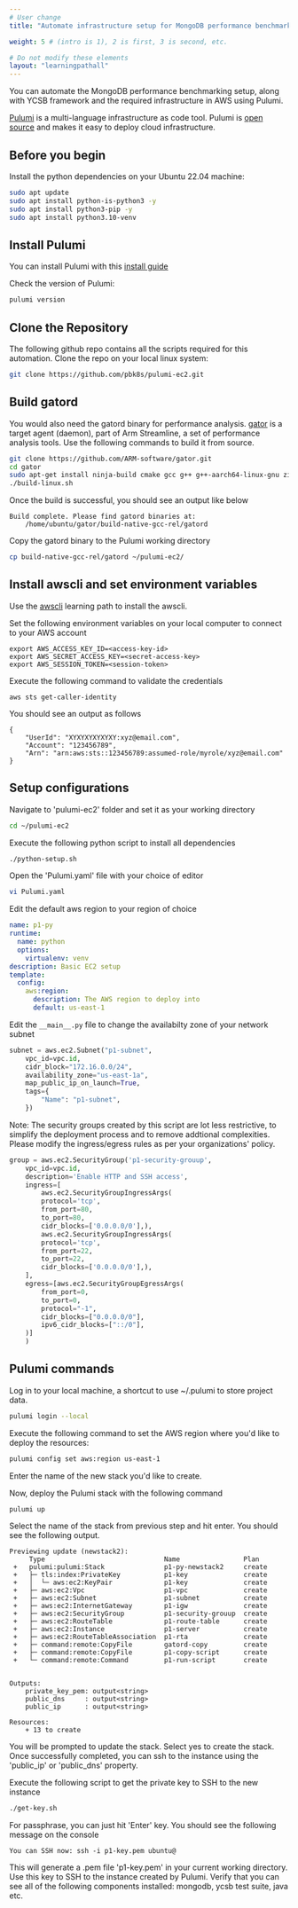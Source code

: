 ```yaml
---
# User change
title: "Automate infrastructure setup for MongoDB performance benchmarking with Pulumi"

weight: 5 # (intro is 1), 2 is first, 3 is second, etc.

# Do not modify these elements
layout: "learningpathall"
---
```


You can automate the MongoDB performance benchmarking setup, along with YCSB framework and the required infrastructure in AWS using Pulumi.

[Pulumi](https://www.pulumi.com/) is a multi-language infrastructure as code tool. Pulumi is [open source](https://github.com/pulumi/pulumi) and makes it easy to deploy cloud infrastructure.

## Before you begin

Install the python dependencies on your Ubuntu 22.04 machine:

```bash
sudo apt update
sudo apt install python-is-python3 -y
sudo apt install python3-pip -y
sudo apt install python3.10-venv
```

## Install Pulumi 

You can install Pulumi with this [install guide](https://learn.arm.com/install-guides/pulumi/)

Check the version of Pulumi:

```bash
pulumi version
```

## Clone the Repository
The following github repo contains all the scripts required for this automation. Clone the repo on your local linux system:

```bash
git clone https://github.com/pbk8s/pulumi-ec2.git
```

## Build gatord
You would also need the gatord binary for performance analysis. [gator](https://github.com/ARM-software/gator) is a target agent (daemon), part of Arm Streamline, a set of performance analysis tools. Use the following commands to build it from source.

```bash
git clone https://github.com/ARM-software/gator.git
cd gator
sudo apt-get install ninja-build cmake gcc g++ g++-aarch64-linux-gnu zip pkg-config
./build-linux.sh
```
Once the build is successful, you should see an output like below

```output
Build complete. Please find gatord binaries at:
    /home/ubuntu/gator/build-native-gcc-rel/gatord
```

Copy the gatord binary to the Pulumi working directory

```bash
cp build-native-gcc-rel/gatord ~/pulumi-ec2/
```

## Install awscli and set environment variables
Use the [awscli](https://learn.arm.com/install-guides/aws-cli/) learning path to install the awscli. 

Set the following environment variables on your local computer to connect to your AWS account
```console
export AWS_ACCESS_KEY_ID=<access-key-id>
export AWS_SECRET_ACCESS_KEY=<secret-access-key>
export AWS_SESSION_TOKEN=<session-token>
```
Execute the following command to validate the credentials
```console
aws sts get-caller-identity
```

You should see an output as follows
```output
{
    "UserId": "XYXYXYXYXYXY:xyz@email.com",
    "Account": "123456789",
    "Arn": "arn:aws:sts::123456789:assumed-role/myrole/xyz@email.com"
}
```

## Setup configurations 

Navigate to 'pulumi-ec2' folder and set it as your working directory

```bash
cd ~/pulumi-ec2
```

Execute the following python script to install all dependencies

```bash
./python-setup.sh
```

Open the 'Pulumi.yaml' file with your choice of editor

```bash
vi Pulumi.yaml
```

Edit the default aws region to your region of choice

```yaml
name: p1-py
runtime:
  name: python
  options:
    virtualenv: venv
description: Basic EC2 setup
template:
  config:
    aws:region:
      description: The AWS region to deploy into
      default: us-east-1
```

Edit the `__main__.py` file to change the availabilty zone of your network subnet

```python
subnet = aws.ec2.Subnet("p1-subnet",
    vpc_id=vpc.id,
    cidr_block="172.16.0.0/24",
    availability_zone="us-east-1a",
    map_public_ip_on_launch=True,
    tags={
        "Name": "p1-subnet",
    })
```

Note: The security groups created by this script are lot less restrictive, to simplify the deployment process and to remove addtional complexities. Please modify the ingress/egress rules as per your organizations' policy.

```python
group = aws.ec2.SecurityGroup('p1-security-grouup',
    vpc_id=vpc.id,
    description='Enable HTTP and SSH access',
    ingress=[
        aws.ec2.SecurityGroupIngressArgs(
        protocol='tcp',
        from_port=80,
        to_port=80,
        cidr_blocks=['0.0.0.0/0'],),
        aws.ec2.SecurityGroupIngressArgs(
        protocol='tcp',
        from_port=22,
        to_port=22,
        cidr_blocks=['0.0.0.0/0'],),
    ],
    egress=[aws.ec2.SecurityGroupEgressArgs(
        from_port=0,
        to_port=0,
        protocol="-1",
        cidr_blocks=["0.0.0.0/0"],
        ipv6_cidr_blocks=["::/0"],
    )]
    )
```

## Pulumi commands 

Log in to your local machine, a shortcut to use ~/.pulumi to store project data.

```bash
pulumi login --local
```

Execute the following command to set the AWS region where you'd like to deploy the resources:

```bash
pulumi config set aws:region us-east-1
```
Enter the name of the new stack you'd like to create.

Now, deploy the Pulumi stack with the following command

```bash
pulumi up
```
Select the name of the stack from previous step and hit enter. You should see the following output.

```output
Previewing update (newstack2):
     Type                              Name                Plan       
 +   pulumi:pulumi:Stack               p1-py-newstack2     create     
 +   ├─ tls:index:PrivateKey           p1-key              create     
 +   │  └─ aws:ec2:KeyPair             p1-key              create     
 +   ├─ aws:ec2:Vpc                    p1-vpc              create     
 +   ├─ aws:ec2:Subnet                 p1-subnet           create     
 +   ├─ aws:ec2:InternetGateway        p1-igw              create     
 +   ├─ aws:ec2:SecurityGroup          p1-security-grouup  create     
 +   ├─ aws:ec2:RouteTable             p1-route-table      create     
 +   ├─ aws:ec2:Instance               p1-server           create     
 +   ├─ aws:ec2:RouteTableAssociation  p1-rta              create     
 +   ├─ command:remote:CopyFile        gatord-copy         create     
 +   ├─ command:remote:CopyFile        p1-copy-script      create     
 +   └─ command:remote:Command         p1-run-script       create     


Outputs:
    private_key_pem: output<string>
    public_dns     : output<string>
    public_ip      : output<string>

Resources:
    + 13 to create
```
You will be prompted to update the stack. Select yes to create the stack. Once successfully completed, you can ssh to the instance using the 'public_ip' or 'public_dns' property. 

Execute the following script to get the private key to SSH to the new instance
```bash
./get-key.sh
```
For passphrase, you can just hit 'Enter' key. You should see the following message on the console
```console
You can SSH now: ssh -i p1-key.pem ubuntu@
```
This will generate a .pem file 'p1-key.pem' in your current working directory. Use this key to SSH to the instance created by Pulumi.
Verify that you can see all of the following components installed: mongodb, ycsb test suite, java etc.
